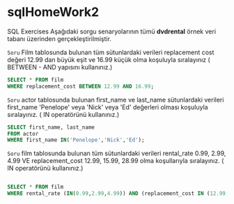 # sqlHomeWork2
SQL Exercises
Aşağıdaki sorgu senaryolarının tümü **dvdrental** örnek veri tabanı üzerinden gerçekleştirilmiştir.

`Soru` Film tablosunda bulunan tüm sütunlardaki verileri replacement cost değeri 12.99 dan büyük eşit ve 16.99 küçük olma koşuluyla sıralayınız ( BETWEEN - AND yapısını kullanınız.)
```sql
SELECT * FROM film 
WHERE replacement_cost BETWEEN 12.99 AND 16.99; 
```
`Soru` actor tablosunda bulunan first_name ve last_name sütunlardaki verileri 
first_name 'Penelope' veya 'Nick' veya 'Ed' değerleri olması koşuluyla sıralayınız. ( IN operatörünü kullanınız.)
```sql
SELECT first_name, last_name 
FROM actor
WHERE first_name IN('Penelope','Nick','Ed');
```
`Soru` film tablosunda bulunan tüm sütunlardaki verileri rental_rate 0.99, 2.99, 4.99 VE 
replacement_cost 12.99, 15.99, 28.99 olma koşullarıyla sıralayınız. ( IN operatörünü kullanınız.)
``` sql 

SELECT * FROM film 
WHERE rental_rate (IN(0.99,2.99,4.99)) AND (replacement_cost IN (12.99,15.99,28.99));
```
